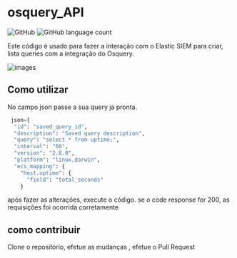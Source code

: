 # osquery_API

![GitHub](https://img.shields.io/github/license/kaykRodr1gu3s/osquery_API)
![GitHub language count](https://img.shields.io/github/languages/count/kaykRodr1gu3s/osquery_API)

Este código é usado para fazer a interação com o Elastic SIEM para criar, lista queries com a integração do Osquery.

![images](https://github.com/kaykRodr1gu3s/osquery/assets/110197812/8d72536d-86f2-48ae-8df7-831ff073d3c6)



## Como utilizar 
No campo json passe a sua query ja pronta.

```python
 json={
  "id": "saved_query_id",
  "description": "Saved query description",
  "query": "select * from uptime;",
  "interval": "60",
  "version": "2.8.0",
  "platform": "linux,darwin",
  "ecs_mapping": {
    "host.uptime": {
      "field": "total_seconds"
    }
```

após fazer as alterações, execute o código.
se o code response for 200, as requisições foi ocorrida corretamente 


## como contribuir

Clone o repositório, efetue as mudanças , efetue o Pull Request
